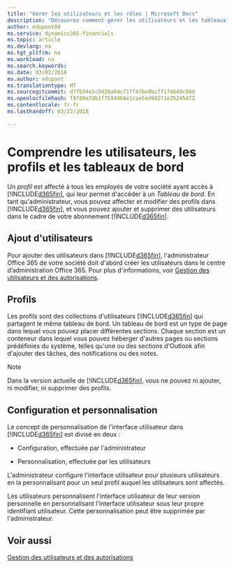 ```yaml
---
title: "Gérer les utilisateurs et les rôles | Microsoft Docs"
description: "Découvrez comment gérer les utilisateurs et les tableaux de bord dans Finance and Operations, Business edition."
author: edupont04
ms.service: dynamics365-financials
ms.topic: article
ms.devlang: na
ms.tgt_pltfrm: na
ms.workload: na
ms.search.keywords: 
ms.date: 03/02/2018
ms.author: edupont
ms.translationtype: HT
ms.sourcegitcommit: d7fb34e1c9428a64c71ff47be8bcff174649c00d
ms.openlocfilehash: f8f00e7db1f7594d66e1cae5ed98271e25295472
ms.contentlocale: fr-fr
ms.lasthandoff: 03/22/2018

---
```

# <a name="understanding-users-profiles-and-role-centers"></a>Comprendre les utilisateurs, les profils et les tableaux de bord
Un *profil* est affecté à tous les employés de votre société ayant accès à [!INCLUDE[d365fin](includes/d365fin_md.md)], qui leur permet d'accéder à un *Tableau de bord*. En tant qu'administrateur, vous pouvez affecter et modifier des profils dans [!INCLUDE[d365fin](includes/d365fin_md.md)], et vous pouvez ajouter et supprimer des utilisateurs dans le cadre de votre abonnement [!INCLUDE[d365fin](includes/d365fin_md.md)].  

## <a name="adding-users"></a>Ajout d'utilisateurs
Pour ajouter des utilisateurs dans [!INCLUDE[d365fin](includes/d365fin_md.md)], l'administrateur Office 365 de votre société doit d'abord créer les utilisateurs dans le centre d’administration Office 365. Pour plus d'informations, voir [Gestion des utilisateurs et des autorisations](ui-how-users-permissions.md).  

## <a name="profiles"></a>Profils
Les profils sont des collections d'utilisateurs [!INCLUDE[d365fin](includes/d365fin_md.md)] qui partagent le même tableau de bord. Un tableau de bord est un type de page dans lequel vous pouvez placer différentes sections. Chaque section est un conteneur dans lequel vous pouvez héberger d'autres pages ou sections prédéfinies du système, telles qu'une ou des sections d'Outlook afin d'ajouter des tâches, des notifications ou des notes.  

> [!NOTE]  
>  Dans la version actuelle de [!INCLUDE[d365fin](includes/d365fin_md.md)], vous ne pouvez ni ajouter, ni modifier, ni supprimer des profils.  

## <a name="configuration-and-personalization"></a>Configuration et personnalisation
Le concept de personnalisation de l'interface utilisateur dans [!INCLUDE[d365fin](includes/d365fin_md.md)] est divisé en deux :  

-   Configuration, effectuée par l'administrateur  

-   Personnalisation, effectuée par les utilisateurs  

L'administrateur configure l'interface utilisateur pour plusieurs utilisateurs en la personnalisant pour un seul profil auquel les utilisateurs sont affectés.  

Les utilisateurs personnalisent l'interface utilisateur de leur version personnelle en personnalisant l'interface utilisateur sous leur propre identifiant utilisateur. Cette personnalisation peut être supprimée par l'administrateur.  

## <a name="see-also"></a>Voir aussi  
[Gestion des utilisateurs et des autorisations](ui-how-users-permissions.md)  
<!-- [Customize the User Interface](../customize-the-user-interface.md)   
 [Security Overview](../Security%20Overview.md)-->

